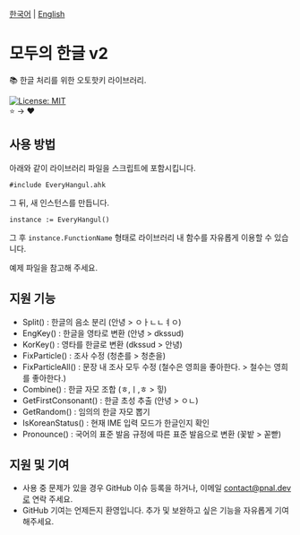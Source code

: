 [한국어](/README/ko.md) | [English](/README/en.md)

# 모두의 한글 v2
📚 한글 처리를 위한 오토핫키 라이브러리.

[![License: MIT](https://img.shields.io/badge/License-MIT-yellow.svg)](https://opensource.org/licenses/MIT)<br>
⭐ → ❤️

## 사용 방법
아래와 같이 라이브러리 파일을 스크립트에 포함시킵니다.
```
#include EveryHangul.ahk
```

그 뒤, 새 인스턴스를 만듭니다.

```
instance := EveryHangul()
```

그 후 `instance.FunctionName` 형태로 라이브러리 내 함수를 자유롭게 이용할 수 있습니다.

예제 파일을 참고해 주세요. 

## 지원 기능
* Split() : 한글의 음소 분리 (안녕 > ㅇㅏㄴㄴㅕㅇ)
* EngKey() : 한글을 영타로 변환 (안녕 > dkssud)
* KorKey() : 영타를 한글로 변환 (dkssud > 안녕)
* FixParticle() : 조사 수정 (청춘를 > 청춘을)
* FixParticleAll() : 문장 내 조사 모두 수정 (철수은 영희을 좋아한다. > 철수는 영희를 좋아한다.)
* Combine() : 한글 자모 조합 (ㅎ,ㅣ,ㅎ > 힣)
* GetFirstConsonant() : 한글 초성 추출 (안녕 > ㅇㄴ)
* GetRandom() : 임의의 한글 자모 뽑기
* IsKoreanStatus() : 현재 IME 입력 모드가 한글인지 확인
* Pronounce() : 국어의 표준 발음 규정에 따른 표준 발음으로 변환 (꽃밭 > 꼳빧)

## 지원 및 기여
* 사용 중 문제가 있을 경우 GitHub 이슈 등록을 하거나, 이메일 contact@pnal.dev로 연락 주세요.
* GitHub 기여는 언제든지 환영입니다. 추가 및 보완하고 싶은 기능을 자유롭게 기여해주세요.
